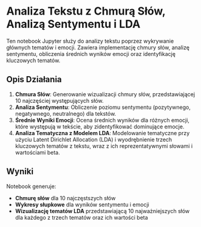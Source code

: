 # Analiza Tekstu z Chmurą Słów, Analizą Sentymentu i LDA

Ten notebook Jupyter służy do analizy tekstu poprzez wykrywanie głównych tematów i emocji. Zawiera implementację chmury słów, analizę sentymentu, obliczenia średnich wyników emocji oraz identyfikację kluczowych tematów.

## Opis Działania

1. **Chmura Słów**: Generowanie wizualizacji chmury słów, przedstawiającej 10 najczęściej występujących słów.
2. **Analiza Sentymentu**: Obliczenie poziomu sentymentu (pozytywnego, negatywnego, neutralnego) dla tekstów.
3. **Średnie Wyniki Emocji**: Ocena średnich wyników dla różnych emocji, które występują w tekście, aby zidentyfikować dominujące emocje.
4. **Analiza Tematyczna z Modelem LDA**: Modelowanie tematyczne przy użyciu Latent Dirichlet Allocation (LDA) i wyodrębnienie trzech kluczowych tematów z tekstu, wraz z ich reprezentatywnymi słowami i wartościami beta.

## Wyniki

Notebook generuje:
- **Chmurę słów** dla 10 najczęstszych słów
- **Wykresy słupkowe** dla wyników sentymentu i emocji
- **Wizualizację tematów LDA** przedstawiającą 10 najważniejszych słów dla każdego z trzech tematów oraz ich wartości beta
